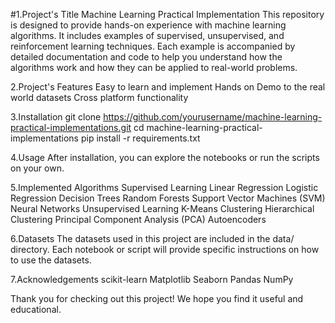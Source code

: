 #1.Project's Title 
Machine Learning Practical Implementation
This repository is designed to provide hands-on experience with machine learning algorithms. It includes examples of supervised, unsupervised, and reinforcement learning techniques. Each example is accompanied by detailed documentation and code to help you understand how the algorithms work and how they can be applied to real-world problems.

2.Project's Features 
Easy to learn and implement 
Hands on Demo to the real world datasets
Cross platform functionality

3.Installation
git clone https://github.com/yourusername/machine-learning-practical-implementations.git
cd machine-learning-practical-implementations
pip install -r requirements.txt

4.Usage
After installation, you can explore the notebooks or run the scripts on your own.

5.Implemented Algorithms
Supervised Learning
Linear Regression
Logistic Regression
Decision Trees
Random Forests
Support Vector Machines (SVM)
Neural Networks
Unsupervised Learning
K-Means Clustering
Hierarchical Clustering
Principal Component Analysis (PCA)
Autoencoders

6.Datasets
The datasets used in this project are included in the data/ directory. Each notebook or script will provide specific instructions on how to use the datasets.

7.Acknowledgements
scikit-learn
Matplotlib
Seaborn
Pandas
NumPy

Thank you for checking out this project! We hope you find it useful and educational.
